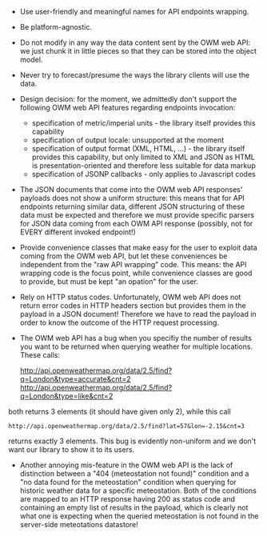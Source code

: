 + Use user-friendly and meaningful names for API endpoints wrapping.

+ Be platform-agnostic.

+ Do not modify in any way the data content sent by the OWM web API: we just 
chunk it in little pieces so that they can be stored into the object model.

+ Never try to forecast/presume the ways the library clients will use the data.

+ Design decision: for the moment, we admittedly don't support the following
  OWM web API features regarding endpoints invocation:

   * specification of metric/imperial units - the library itself provides this
       capability
   * specification of output locale: unsupported at the moment
   * specification of output format (XML, HTML, ...) - the library itself
       provides this capability, but only limited to XML and JSON as HTML is
       presentation-oriented and therefore less suitable for data markup
   * specification of JSONP callbacks - only applies to Javascript codes 

+ The JSON documents that come into the OWM web API responses' payloads does not
show a uniform structure: this means that for API endpoints returning similar
data, different JSON structuring of these data must be expected and therefore
we must provide specific parsers for JSON data coming from each OWM API response
(possibly, not for EVERY different invoked endpoint!)

+ Provide convenience classes that make easy for the user to exploit data coming
from the OWM web API, but let these conveniences be independent from the "raw
API wrapping" code. This means: the API wrapping code is the focus point, while
convenience classes are good to provide, but must be kept "an opation" for the
user.

+ Rely on HTTP status codes. Unfortunately, OWM web API does not return error 
codes in HTTP headers section but provides them in the payload in a JSON document!
Therefore we have to read the payload in order to know the outcome of the HTTP
request processing.

+ The OWM web API has a bug when you specifiy the number of results you want to
be returned when querying weather for multiple locations.
These calls:

    http://api.openweathermap.org/data/2.5/find?q=London&type=accurate&cnt=2
    http://api.openweathermap.org/data/2.5/find?q=London&type=like&cnt=2

both returns 3 elements (it should have given only 2), while this call

    http://api.openweathermap.org/data/2.5/find?lat=57&lon=-2.15&cnt=3

returns exactly 3 elements.
This bug is evidently non-uniform and we don't want our library to show it 
to its users.

+ Another annoying mis-feature in the OWM web API is the lack of distinction
between a "404 (meteostation not found)" condition and a "no data found for the
meteostation" condition when querying for historic weather data for a specific
meteostation. Both of the conditions are mapped to an HTTP response having 200 
as status code and containing an empty list of results in the payload, which
is clearly not what one is expecting when the queried meteostation is not found
in the server-side meteotations datastore!





